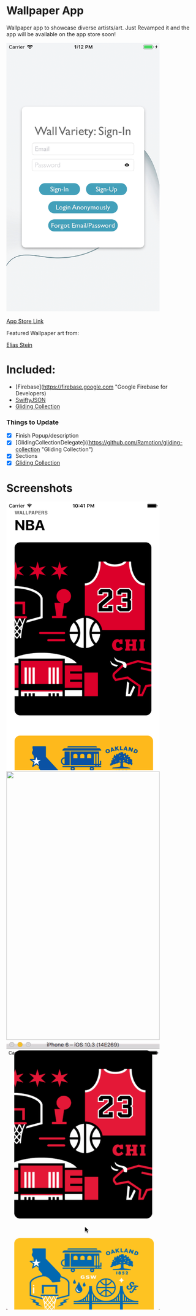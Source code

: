 # Wallpaper App

Wallpaper app to showcase diverse artists/art. Just Revamped it and the app will be available on the app store soon!

<img src="/Resources/Dec2018SignIn.png" width="400" height="700" />

[App Store Link]()

Featured Wallpaper art from:

[Elias Stein](https://dribbble.com/elias "Elias Stein on Dribbble")

# Included:

- [Firebase](https://firebase.google.com "Google Firebase for Developers)
- [SwiftyJSON](https://github.com/SwiftyJSON/SwiftyJSON "SwiftyJSON")
- [Gliding Collection](https://github.com/Ramotion/gliding-collection "Gliding Collection")


### Things to Update

- [x] Finish Popup/description
- [x] [GlidingCollectionDelegate]((https://github.com/Ramotion/gliding-collection "Gliding Collection")
- [x] Sections
- [x] [Gliding Collection](https://github.com/Ramotion/gliding-collection "Gliding Collection")

# Screenshots

<img src="/Resources/06272017.png" width="400" height="700" />

<img src="https://user-images.githubusercontent.com/24944725/27619714-2146a722-5b8a-11e7-9d6d-d63ed77aef4d.png" width="400" height="700" />

<img src="/Resources/wallpaper.gif" width="400" height="700" />
